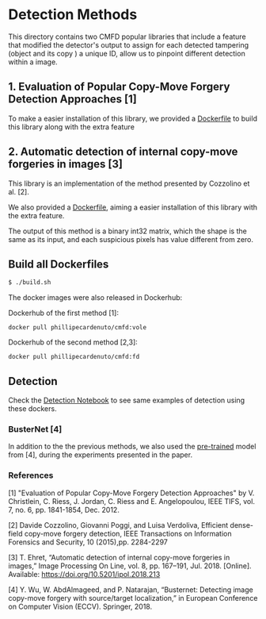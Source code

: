 # Detection Methods

This directory contains two CMFD popular libraries that include a feature that modified the detector's output to assign for each detected tampering (object and its copy ) a unique ID, allow us to pinpoint different detection within a image.

## 1. Evaluation of Popular Copy-Move Forgery Detection Approaches [1]
To make a easier installation of this library, we provided a [Dockerfile](vole/Dockerfile) to build this library along with the extra feature



## 2. Automatic detection of internal copy-move forgeries in images [3]

This library is an implementation of the method presented by Cozzolino et al. [2]. 

We also provided a [Dockerfile](patch_match/Dockerfile), aiming a easier installation of this library with the extra feature.

The output of this method is a binary int32 matrix, which the shape is the same as its input, and each suspicious pixels has value different from zero.



## Build all Dockerfiles

```bash 
$ ./build.sh
```



The docker images were also released in Dockerhub:

Dockerhub of the first method [1]:

```
docker pull phillipecardenuto/cmfd:vole
```

Dockerhub of the second method [2,3]:

```
docker pull phillipecardenuto/cmfd:fd
```



## Detection

Check the [Detection Notebook](https://github.com/phillipecardenuto/rsiil/blob/main/notebooks/Detection.ipynb) to see same examples of detection using these dockers.



### BusterNet [4]

In addition to the the previous methods, we also used the [pre-trained](https://github.com/isi-vista/BusterNet) model from [4], during the experiments presented in the paper.



### References

[1] "Evaluation of Popular Copy-Move Forgery Detection Approaches" by V. Christlein, C. Riess, J. Jordan, C. Riess and E. Angelopoulou, IEEE TIFS, vol.
7, no. 6, pp. 1841-1854, Dec. 2012.

[2] Davide Cozzolino, Giovanni Poggi, and Luisa Verdoliva, Efficient dense-field copy-move forgery detection, IEEE Transactions on Information Forensics and Security, 10 (2015),pp. 2284-2297

[3] T. Ehret, “Automatic detection of internal copy-move forgeries in images,” Image Processing On Line, vol. 8, pp. 167–191, Jul. 2018. [Online].
Available: https://doi.org/10.5201/ipol.2018.213

[4] Y. Wu, W. AbdAlmageed, and P. Natarajan, “Busternet: Detecting image copy-move forgery with source/target localization,” in European Conference on Computer Vision (ECCV). Springer, 2018.

